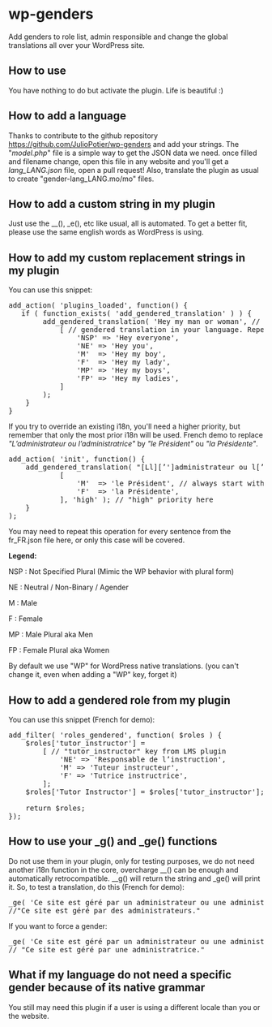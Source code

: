 
# wp-genders
Add genders to role list, admin responsible and change the global translations all over your WordPress site.

## How to use
You have nothing to do but activate the plugin. Life is beautiful :)

## How to add a language
Thanks to contribute to the github repository https://github.com/JulioPotier/wp-genders and add your strings.
The "*model.php*" file is a simple way to get the JSON data we need. once filled and filename change, open this file in any website and you'll get a *lang_LANG.json* file, open a pull request!
Also, translate the plugin as usual to create "gender-lang_LANG.mo/mo" files.

## How to add a custom string in my plugin
Just use the __(), _e(), etc like usual, all is automated. To get a better fit, please use the same english words as WordPress is using.

## How to add my custom replacement strings in my plugin
You can use this snippet:
<pre>
add_action( 'plugins_loaded', function() {
   if ( function_exists( 'add_gendered_translation' ) ) {
	    add_gendered_translation( 'Hey my man or woman', // sentence to translate in your plugin with __() as usual
			[ // gendered translation in your language. Repeat for each needed language.
				'NSP' => 'Hey everyone',
				'NE' => 'Hey you',
				'M'  => 'Hey my boy',
				'F'  => 'Hey my lady',
				'MP' => 'Hey my boys',
				'FP' => 'Hey my ladies',
			]
	    );
    }
}</pre>
If you try to override an existing i18n, you'll need a higher priority, but remember that only the most prior i18n will be used.
French demo to replace *"L’administrateur ou l’administratrice"* by *"le Président"* ou *"la Présidente"*.
<pre>
add_action( 'init', function() {
	add_gendered_translation( "[Ll][’']administrateur ou l[’']administratrice",
			[
				'M'  => 'le Président', // always start with a lower case, we will handle the upper if needed.
				'F'  => 'la Présidente',
			], 'high' ); // "high" priority here
	}
);
</pre>
You may need to repeat this operation for every sentence from the fr_FR.json file here, or only this case will be covered.

**Legend:**

NSP : Not Specified Plural (Mimic the WP behavior with plural form)

NE : Neutral / Non-Binary / Agender

M : Male

F : Female

MP : Male Plural aka Men

FP : Female Plural aka Women

By default we use "WP" for WordPress native translations. (you can't change it, even when adding a "WP" key, forget it)
## How to add a gendered role from my plugin
You can use this snippet (French for demo):
<pre>
add_filter( 'roles_gendered', function( $roles ) {
	$roles['tutor_instructor'] =
	    [ // "tutor_instructor" key from LMS plugin
			'NE' => 'Responsable de l’instruction',
			'M' => 'Tuteur instructeur',
			'F' => 'Tutrice instructrice',
		];
	$roles['Tutor Instructor'] = $roles['tutor_instructor']; // "Tutor Instructor" english label from LMS plugin
	
	return $roles;
});</pre>
## How to use your _g() and _ge() functions
Do not use them in your plugin, only for testing purposes, we do not need another i18n function in the core, overcharge __() can be enough and automatically retrocompatible.
__g() will return the string and _ge() will print it.
So, to test a translation, do this (French for demo):
<pre>
_ge( 'Ce site est géré par un administrateur ou une administratrice' );
//"Ce site est géré par des administrateurs."</pre>

If you want to force a gender:
<pre>
_ge( 'Ce site est géré par un administrateur ou une administratrice', 'F' );
// "Ce site est géré par une administratrice."</pre>


## What if my language do not need a specific gender because of its native grammar
You still may need this plugin if a user is using a different locale than you or the website.